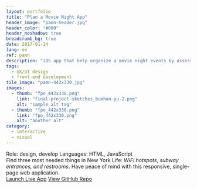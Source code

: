 ```yaml
---
layout: portfolio
title: "Plan a Movie Night App"
header_image: "pamn-header.jpg"
header_color: "#000"
header_noshadow: true
breadcrumb_bg: true
date: 2017-01-14
lang: en
ref: pamn
description: "iOS app that help organize a movie night events by assessing participants' tastes and suggesting the best film to watch together."
tags:
  - UX/UI design
  - front-end development
tile_image: "pamn-442x330.jpg"
images:
  - thumb: "fpo_442x330.png"
    link: "final-project-sketches_bumhan-yu-2.png"
    alt: "sample alt tag"
  - thumb: "fpo_442x330.png"
    link: "fpo_442x330.png"
    alt: "another alt"
category:
  - interactive
  - visual
---
```

<div class="project-info">
  <span>Role:</span> design, develop
  <span>Languages:</span> HTML, JavaScript
</div>
  Find three most needed things in New York Life: <em>WiFi hotspots, subway entrances, and restrooms</em>. Have peace of mind with this responsive, single-page web application.
<div class="buttons">
  <span class="unselectable">
  <a href="https://baadaa.github.io/nyc-life-list/" title="Launch live app" target="_blank">Launch Live App</a></span>
  <span class="unselectable"><a href="https://github.com/baadaa/NYC-Life-List" title="GitHub repo" target="_blank">View GitHub Repo</a></span>
</div>
